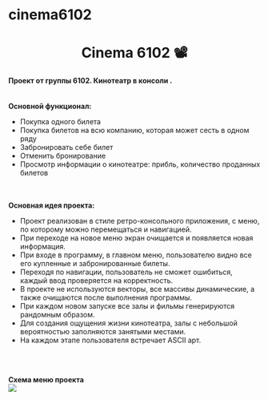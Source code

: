 # cinema6102
<h1 align="center">Сinema 6102 📽</h1>

<b>Проект от группы 6102. Кинотеатр в консоли .</b>
<br><br><br><b>Основной функционал:</b>
<ul>
  <li>Покупка одного билета</li>
  <li>Покупка билетов на всю компанию, которая может сесть в одном ряду</li>
  <li>Забронировать себе билет</li>
  <li>Отменить бронирование</li>
  <li>Просмотр информации о кинотеатре: прибль, количество проданных билетов</li>
</ul>

<br><br><b>Основная идея проекта:</b><br>
<ul>
  <li>Проект реализован в стиле ретро-консольного приложения, с меню, по которому можно перемещаться и навигацией.</li>
  <li>При переходе на новое меню экран очищается и появляется новая информация.</li>
  <li>При входе в программу, в главном меню, пользователю видно все его купленные и забронированные билеты.</li>
  <li>Переходя по навигации, пользователь не сможет ошибиться, каждый ввод проверяется на корректность.</li>
  <li>В проекте не используются векторы, все массивы динамические, а также очищаются после выполнения программы.</li>
  <li>При каждом новом запуске все залы и фильмы генерируются рандомным образом.</li>
  <li>Для создания ощущения жизни кинотеатра, залы с небольшой вероятностью заполняются занятыми местами.</li>
  <li>На каждом этапе пользователя встречает ASCII арт.</li>
</ul>
<br><br>

<b>Схема меню проекта</b><br>
<img src="https://i.imgur.com/zwX6ldc.png"/>
